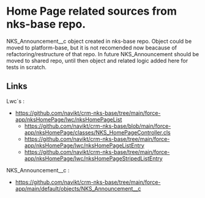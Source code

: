 # Home Page related sources from nks-base repo.

NKS_Announcement\_\_c object created in nks-base repo. Object could be moved to platform-base,
but it is not recomended now beacause of refactoring/restructure of that repo.
In future NKS_Announcement should be moved to shared repo, until then object and related logic
added here for tests in scratch.

## Links

Lwc´s :

- https://github.com/navikt/crm-nks-base/tree/main/force-app/nksHomePage/lwc/nksHomePageList
    - https://github.com/navikt/crm-nks-base/blob/main/force-app/nksHomePage/classes/NKS_HomePageController.cls
    - https://github.com/navikt/crm-nks-base/tree/main/force-app/nksHomePage/lwc/nksHomePageListEntry
    - https://github.com/navikt/crm-nks-base/tree/main/force-app/nksHomePage/lwc/nksHomePageStripedListEntry

NKS_Announcement\_\_c :

- https://github.com/navikt/crm-nks-base/tree/main/force-app/main/default/objects/NKS_Announcement__c
